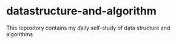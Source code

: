 # datastructure-and-algorithm
This repository contains my daily self-study of data structure and algorithms
